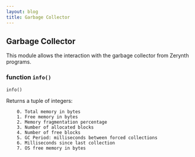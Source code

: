 ```yaml
---
layout: blog
title: Garbage Collector
---
```

## Garbage Collector

This module allows the interaction with the garbage collector from Zerynth programs.


### function `info()`
```python
info()
```

Returns a tuple of integers:

        0. Total memory in bytes
        1. Free memory in bytes
        2. Memory fragmentation percentage
        3. Number of allocated blocks
        4. Number of free blocks
        5. GC Period: milliseconds between forced collections
        6. Milliseconds since last collection
        7. OS free memory in bytes